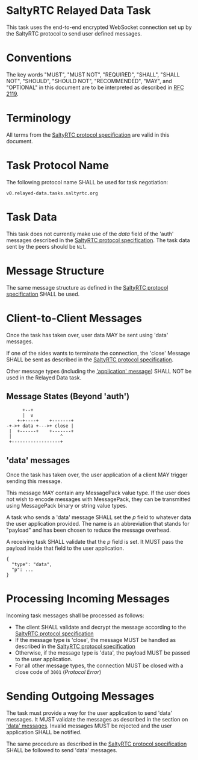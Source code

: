 # SaltyRTC Relayed Data Task

This task uses the end-to-end encrypted WebSocket connection set up by
the SaltyRTC protocol to send user defined messages.

# Conventions

The key words "MUST", "MUST NOT", "REQUIRED", "SHALL", "SHALL NOT",
"SHOULD", "SHOULD NOT", "RECOMMENDED", "MAY", and "OPTIONAL" in this
document are to be interpreted as described in
[RFC 2119](https://tools.ietf.org/html/rfc2119).

# Terminology

All terms from the [SaltyRTC protocol
specification](./Protocol.md#terminology) are valid in this document.

# Task Protocol Name

The following protocol name SHALL be used for task negotiation:

`v0.relayed-data.tasks.saltyrtc.org`

# Task Data

This task does not currently make use of the *data* field of the 'auth'
messages described in the [SaltyRTC protocol
specification](./Protocol.md#auth-message). The task data sent by the
peers should be `Nil`.

# Message Structure

The same message structure as defined in the [SaltyRTC protocol
specification](./Protocol.md#message-structure) SHALL be used.

# Client-to-Client Messages

Once the task has taken over, user data MAY be sent using 'data'
messages.

If one of the sides wants to terminate the connection, the 'close'
Message SHALL be sent as described in the [SaltyRTC protocol
specification](./Protocol.md#close-message).

Other message types (including the
['application' message](./Protocol.md#application-message))
SHALL NOT be used in the Relayed Data task.

## Message States (Beyond 'auth')

          +--+
          |  v
        +-+----+    +-------+
    -+->+ data +--->+ close |
     |  +------+    +-------+
     |                  ^
     +------------------+

## 'data' messages

Once the task has taken over, the user application of a client MAY
trigger sending this message.

This message MAY contain any MessagePack value type. If the user does
not wish to encode messages with MessagePack, they can be transmitted
using MessagePack binary or string value types.

A task who sends a 'data' message SHALL set the *p* field to whatever
data the user application provided. The name is an abbreviation that
stands for "payload" and has been chosen to reduce the message overhead.

A receiving task SHALL validate that the *p* field is set. It MUST pass
the payload inside that field to the user application.

```
{
  "type": "data",
  "p": ...
}
```

# Processing Incoming Messages

Incoming task messages shall be processed as follows:

* The client SHALL validate and decrypt the message according to the
  [SaltyRTC protocol specification](./Protocol.md#receiving-a-signalling-message)
* If the message type is 'close', the message MUST be handled as
  described in the
  [SaltyRTC protocol specification](./Protocol.md#close-message)
* Otherwise, if the message type is 'data', the payload MUST be passed
  to the user application.
* For all other message types, the connection MUST be closed with a
  close code of `3001` (*Protocol Error*)

# Sending Outgoing Messages

The task must provide a way for the user application to send 'data'
messages. It MUST validate the messages as described in the section on
['data' messages](#data-messages). Invalid messages MUST be rejected and
the user application SHALL be notified.

The same procedure as described in the [SaltyRTC protocol
specification](./Protocol.md#sending-a-signalling-message) SHALL be
followed to send 'data' messages.

